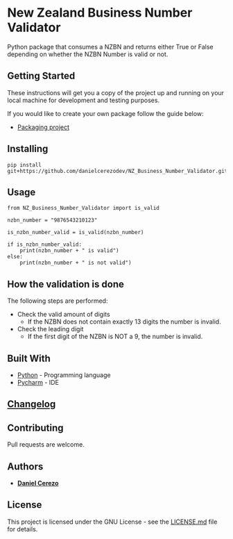 # New Zealand Business Number Validator
Python package that consumes a NZBN and returns either True or False depending on whether the NZBN Number is valid or not.

## Getting Started

These instructions will get you a copy of the project up and running on your local machine for development and testing purposes.

If you would like to create your own package follow the guide below:
* [Packaging project](https://packaging.python.org/tutorials/packaging-projects/)

## Installing

```
pip install git+https://github.com/danielcerezodev/NZ_Business_Number_Validator.git
```

## Usage

```
from NZ_Business_Number_Validator import is_valid

nzbn_number = "9876543210123"

is_nzbn_number_valid = is_valid(nzbn_number)

if is_nzbn_number_valid:
    print(nzbn_number + " is valid")
else:
    print(nzbn_number + " is not valid")
```

## How the validation is done

The following steps are performed:

* Check the valid amount of digits
    * If the NZBN does not contain exactly 13 digits the number is invalid.
* Check the leading digit
    * If the first digit of the NZBN is NOT a 9, the number is invalid.

## Built With

* [Python](https://www.python.org/) - Programming language
* [Pycharm](https://www.jetbrains.com/pycharm/) - IDE

## [Changelog](https://github.com/danielcerezodev/NZ_Business_Number_Validator/blob/master/CHANGELOG.md)

## Contributing

Pull requests are welcome.

## Authors

* [**Daniel Cerezo**](https://github.com/danielcerezodev)

## License

This project is licensed under the GNU License - see the [LICENSE.md](https://github.com/danielcerezodev/NZ_Business_Number_Validator/blob/master/LICENSE.md) file for details.
